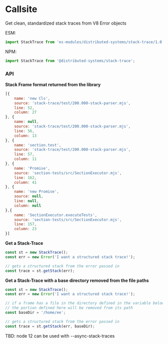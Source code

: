 # Callsite

Get clean, standardized stack traces from V8 Error objects


ESM:
```javascript
import StackTrace from 'es-modules/distributed-systems/stack-trace/1.0.0+/index.mjs';
```


NPM:
```javascript
import StackTrace from '@distributed-systems/stack-trace';

```


### API

**Stack Frame format returned from the library**
```javascript
[{
    name: 'new Cls',
    source: 'stack-trace/test/200.000-stack-parser.mjs',
    line: 52,
    column: 27 
}, {
    name: null,
    source: 'stack-trace/test/200.000-stack-parser.mjs',
    line: 56,
    column: 13 
}, {
    name: 'section.test',
    source: 'stack-trace/test/200.000-stack-parser.mjs',
    line: 57,
    column: 11 
}, {
    name: 'Promise',
    source: 'section-tests/src/SectionExecutor.mjs',
    line: 162,
    column: 41 
}, { 
    name: 'new Promise', 
    source: null, 
    line: null, 
    column: null 
},{
    name: 'SectionExecutor.executeTests',
    source: 'section-tests/src/SectionExecutor.mjs',
    line: 157,
    column: 23 
}]

```

**Get a Stack-Trace**
```javascript
const st = new StackTrace();
const err = new Error('I want a structured stack trace!');

// gets a structured stack from the error passed in
const trace = st.getStack(err); 

```


**Get a Stack-Trace with a base directory removed from the file paths**
```javascript
const st = new StackTrace();
const err = new Error('I want a structured stack trace!');

// if a frame has a file in the directory defined in the variable below, 
// the portion defined here will be removed from its path 
const baseDir = '/home/ee';

// gets a structured stack from the error passed in
const trace = st.getStack(err, baseDir); 

```






TBD: node 12 can be used with --async-stack-traces



